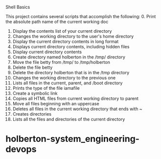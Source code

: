 Shell Basics

This project contains several scripts that accomplish the following: 
0. Print the absolute path name of the current working doc
1. Display the contents list of your current directory
2. Changes the working directory to the user's home directory
3. Display the current directory contents in long format
4. Displays current directory contents, including hidden files
5. Display current directory contents
6. Create directory named holberton in the /tmp/ directory
7. Move the file betty from /tmp/ to /tmp/holberton
8. Delete the file betty
9. Delete the directory holberton that is in the /tmp directory
10. Changes the working directory to the previous one
11. Lists all files in the current, parent, and /boot directory
12. Prints the type of the file iamafile
13. Create a symbolic link
14. Copies all HTML files from current working directory to parent
15. Move all files beginning with an uppercase
16. Deletes all files in the current working directory that ends with ~
17. Creates directories
18. Lists all the files and directories of the current directory

# holberton-system_engineering-devops
